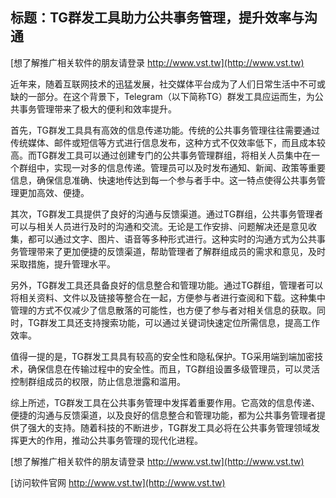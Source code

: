 ## **标题：TG群发工具助力公共事务管理，提升效率与沟通**

[想了解推广相关软件的朋友请登录 http://www.vst.tw](http://www.vst.tw)

近年来，随着互联网技术的迅猛发展，社交媒体平台成为了人们日常生活中不可或缺的一部分。在这个背景下，Telegram（以下简称TG）群发工具应运而生，为公共事务管理带来了极大的便利和效率提升。

首先，TG群发工具具有高效的信息传递功能。传统的公共事务管理往往需要通过传统媒体、邮件或短信等方式进行信息发布，这种方式不仅效率低下，而且成本较高。而TG群发工具可以通过创建专门的公共事务管理群组，将相关人员集中在一个群组中，实现一对多的信息传递。管理员可以及时发布通知、新闻、政策等重要信息，确保信息准确、快速地传达到每一个参与者手中。这一特点使得公共事务管理更加高效、便捷。

其次，TG群发工具提供了良好的沟通与反馈渠道。通过TG群组，公共事务管理者可以与相关人员进行及时的沟通和交流。无论是工作安排、问题解决还是意见收集，都可以通过文字、图片、语音等多种形式进行。这种实时的沟通方式为公共事务管理带来了更加便捷的反馈渠道，帮助管理者了解群组成员的需求和意见，及时采取措施，提升管理水平。

另外，TG群发工具还具备良好的信息整合和管理功能。通过TG群组，管理者可以将相关资料、文件以及链接等整合在一起，方便参与者进行查阅和下载。这种集中管理的方式不仅减少了信息散落的可能性，也方便了参与者对相关信息的获取。同时，TG群发工具还支持搜索功能，可以通过关键词快速定位所需信息，提高工作效率。

值得一提的是，TG群发工具具有较高的安全性和隐私保护。TG采用端到端加密技术，确保信息在传输过程中的安全性。而且，TG群组设置多级管理员，可以灵活控制群组成员的权限，防止信息泄露和滥用。

综上所述，TG群发工具在公共事务管理中发挥着重要作用。它高效的信息传递、便捷的沟通与反馈渠道，以及良好的信息整合和管理功能，都为公共事务管理者提供了强大的支持。随着科技的不断进步，TG群发工具必将在公共事务管理领域发挥更大的作用，推动公共事务管理的现代化进程。

[想了解推广相关软件的朋友请登录 http://www.vst.tw](http://www.vst.tw)


[访问软件官网 http://www.vst.tw](http://www.vst.tw)
